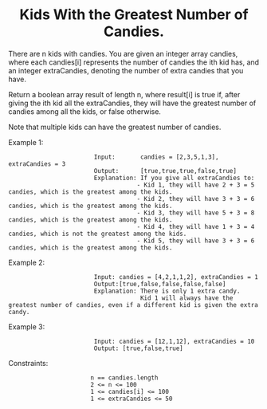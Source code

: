 <h1 align="center">Kids With the Greatest Number of Candies.</h1>


There are n kids with candies. You are given an integer array candies, where each candies[i] represents the number of candies the ith kid has, and an integer extraCandies, denoting the number of extra candies that you have.

Return a boolean array result of length n, where result[i] is true if, after giving the ith kid all the extraCandies, they will have the greatest number of candies among all the kids, or false otherwise.

Note that multiple kids can have the greatest number of candies.

Example 1:

                            Input:       candies = [2,3,5,1,3], extraCandies = 3
                            Output:      [true,true,true,false,true]
                            Explanation: If you give all extraCandies to:
                                        - Kid 1, they will have 2 + 3 = 5 candies, which is the greatest among the kids.
                                        - Kid 2, they will have 3 + 3 = 6 candies, which is the greatest among the kids.
                                        - Kid 3, they will have 5 + 3 = 8 candies, which is the greatest among the kids.
                                        - Kid 4, they will have 1 + 3 = 4 candies, which is not the greatest among the kids.
                                        - Kid 5, they will have 3 + 3 = 6 candies, which is the greatest among the kids.
Example 2:

                            Input: candies = [4,2,1,1,2], extraCandies = 1
                            Output:[true,false,false,false,false] 
                            Explanation: There is only 1 extra candy.
                                         Kid 1 will always have the greatest number of candies, even if a different kid is given the extra candy.

Example 3:

                            Input: candies = [12,1,12], extraCandies = 10
                            Output: [true,false,true]
                           

Constraints:

                           n == candies.length
                           2 <= n <= 100
                           1 <= candies[i] <= 100
                           1 <= extraCandies <= 50